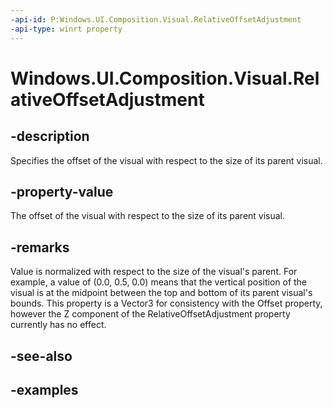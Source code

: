 ```yaml
---
-api-id: P:Windows.UI.Composition.Visual.RelativeOffsetAdjustment
-api-type: winrt property
---
```


<!-- Property syntax.
public Vector3 RelativeOffsetAdjustment { get;  set; }
-->

# Windows.UI.Composition.Visual.RelativeOffsetAdjustment

## -description
Specifies the offset of the visual with respect to the size of its parent visual.



## -property-value
The offset of the visual with respect to the size of its parent visual.

## -remarks
Value is normalized with respect to the size of the visual's parent. For example, a value of (0.0, 0.5, 0.0) means that the 
vertical position of the visual is at the midpoint between the top and bottom of its parent visual's bounds. This property is a Vector3 for consistency with the Offset property, however the Z component of the RelativeOffsetAdjustment property currently has no effect. 

## -see-also

## -examples

